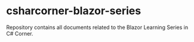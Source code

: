 # csharcorner-blazor-series
Repository contains all documents related to the Blazor Learning Series in C# Corner.
